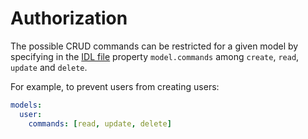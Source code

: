 # Authorization

The possible CRUD commands can be restricted for a given model by specifying
in the [IDL file](idl.md) property `model.commands` among `create`, `read`,
`update` and `delete`.

For example, to prevent users from creating users:

```yml
models:
  user:
    commands: [read, update, delete]
```
